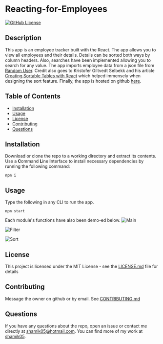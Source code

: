 # Reacting-for-Employees
[![GitHub License](https://img.shields.io/github/license/shamik05/Reacting-for-Employees)](https://opensource.org/licenses/MIT)
## Description
This app is an employee tracker built with the React. The app allows you to view all employees and their details. Details can be sorted both ways by column headers. Also, searches have been implemented allowing you to search for any value. The app imports employee data from a json file from [Random User](https://randomuser.me/). Credit also goes to Kristofer Giltvedt Selbekk and his article [Creating Sortable Tables with React](https://www.smashingmagazine.com/2020/03/sortable-tables-react/) which helped immensely when designing the sort feature. Finally, the app is hosted on github [here](https://shamik05.github.io/19-Reacting-for-Employees/).
## Table of Contents
* [Installation](#Installation)
* [Usage](#Usage)
* [License](#License)
* [Contributing](#Contributing)
* [Questions](#Questions)
## Installation
Download or clone the repo to a working directory and extract its contents. Use a **C**ommand **L**ine **I**nterface to install necessary dependencies by running the following command:
```
npm i
```
## Usage 
Type the following in any CLI to run the app. 
```
npm start
```
Each module's functions have also been demo-ed below.
![Main](assets/main.gif)


![Filter](assets/search.gif)


![Sort](assets/sort.gif)
## License 
This project is licensed under the MIT License - see the [LICENSE.md](/LICENSE.md) file for details
## Contributing
Message the owner on github or by email. See [CONTRIBUTING.md](/Contributing.md)
## Questions 
If you have any questions about the repo, open an issue or contact me directly at shamik05@hotmail.com. You can find more of my work at [shamik05](https://github.com/shamik05/).
